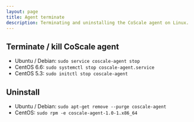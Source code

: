 ```yaml
---
layout: page
title: Agent terminate
description: Terminating and uninstalling the CoScale agent on Linux.
---
```


## Terminate / kill CoScale agent

* Ubuntu / Debian: `sudo service coscale-agent stop`
* CentOS 6.6: `sudo systemctl stop coscale-agent.service`
* CentOS 5.3: `sudo initctl stop coscale-agent`

## Uninstall

* Ubuntu / Debian: `sudo apt-get remove --purge coscale-agent`
* CentOS: `sudo rpm -e coscale-agent-1.0-1.x86_64`
